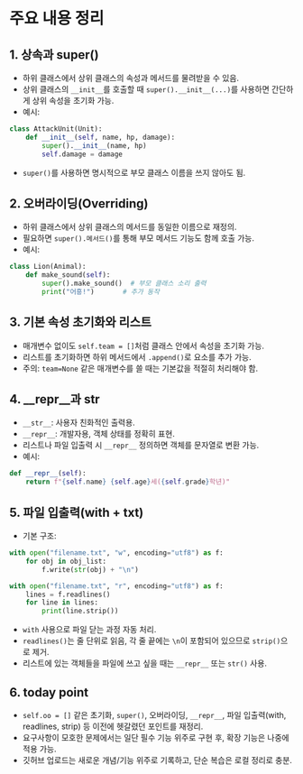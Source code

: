 # 주요 내용 정리

## 1. 상속과 super()
- 하위 클래스에서 상위 클래스의 속성과 메서드를 물려받을 수 있음.
- 상위 클래스의 `__init__`를 호출할 때 `super().__init__(...)`를 사용하면 간단하게 상위 속성을 초기화 가능.
- 예시:
```python
class AttackUnit(Unit):
    def __init__(self, name, hp, damage):
        super().__init__(name, hp)
        self.damage = damage
```
- `super()`를 사용하면 명시적으로 부모 클래스 이름을 쓰지 않아도 됨.

## 2. 오버라이딩(Overriding)
- 하위 클래스에서 상위 클래스의 메서드를 동일한 이름으로 재정의.
- 필요하면 `super().메서드()`를 통해 부모 메서드 기능도 함께 호출 가능.
- 예시:
```python
class Lion(Animal):
    def make_sound(self):
        super().make_sound()  # 부모 클래스 소리 출력
        print("어흥!")       # 추가 동작
```

## 3. 기본 속성 초기화와 리스트
- 매개변수 없이도 `self.team = []`처럼 클래스 안에서 속성을 초기화 가능.
- 리스트를 초기화하면 하위 메서드에서 `.append()`로 요소를 추가 가능.
- 주의: `team=None` 같은 매개변수를 쓸 때는 기본값을 적절히 처리해야 함.

## 4. __repr__과 __str__
- `__str__`: 사용자 친화적인 출력용.
- `__repr__`: 개발자용, 객체 상태를 정확히 표현.
- 리스트나 파일 입출력 시 `__repr__` 정의하면 객체를 문자열로 변환 가능.
- 예시:
```python
def __repr__(self):
    return f"{self.name} {self.age}세({self.grade}학년)"
```

## 5. 파일 입출력(with + txt)
- 기본 구조:
```python
with open("filename.txt", "w", encoding="utf8") as f:
    for obj in obj_list:
        f.write(str(obj) + "\n")

with open("filename.txt", "r", encoding="utf8") as f:
    lines = f.readlines()
    for line in lines:
        print(line.strip())
```
- `with` 사용으로 파일 닫는 과정 자동 처리.
- `readlines()`는 줄 단위로 읽음, 각 줄 끝에는 `\n`이 포함되어 있으므로 `strip()`으로 제거.
- 리스트에 있는 객체들을 파일에 쓰고 싶을 때는 `__repr__` 또는 `str()` 사용.

## 6. today point
- `self.oo = []` 같은 초기화, `super()`, 오버라이딩, `__repr__`, 파일 입출력(with, readlines, strip) 등 이전에 헷갈렸던 포인트를 재정리.
- 요구사항이 모호한 문제에서는 일단 필수 기능 위주로 구현 후, 확장 기능은 나중에 적용 가능.
- 깃허브 업로드는 새로운 개념/기능 위주로 기록하고, 단순 복습은 로컬 정리로 충분.

